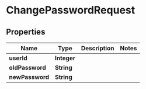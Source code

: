 

# ChangePasswordRequest


## Properties

| Name | Type | Description | Notes |
|------------ | ------------- | ------------- | -------------|
|**userId** | **Integer** |  |  |
|**oldPassword** | **String** |  |  |
|**newPassword** | **String** |  |  |



